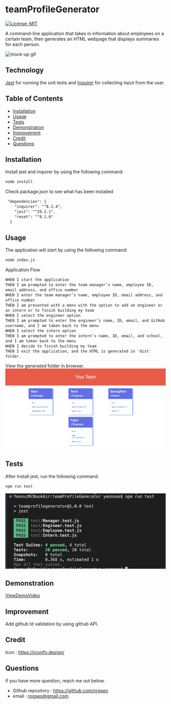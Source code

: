 # teamProfileGenerator

[![License: MIT](https://img.shields.io/badge/License-MIT-yellow.svg)](https://opensource.org/licenses/MIT)

A command-line application that takes in information about employees on a certain team, then generates an HTML webpage that displays summaries for each person.

![mock-up gif](./images/TeamBadgeGenerator.gif)


## Technology
[Jest](https://www.npmjs.com/package/jest) for running the unit tests and [Inquirer](https://www.npmjs.com/package/inquirer/v/8.2.4) for collecting input from the user.


## Table of Contents
- [Installation](#installation)
- [Usage](#usage)
- [Tests](#tests)
- [Demonstration](#demonstration)
- [Improvement](#improvement)
- [Credit](#credit)
- [Questions](#questions)

## Installation
Install jest and inquirer by using the following command:
```bash
node install
```
Check package.json to see what has been installed
```
 "dependencies": {
    "inquirer": "^8.2.4",
    "jest": "^29.2.1",
    "reset": "^0.1.0"
  }
```

## Usage

The application will start by using the following command:
```bash
node index.js
```
Application Flow
```
WHEN I start the application
THEN I am prompted to enter the team manager’s name, employee ID, email address, and office number
WHEN I enter the team manager’s name, employee ID, email address, and office number
THEN I am presented with a menu with the option to add an engineer or an intern or to finish building my team
WHEN I select the engineer option
THEN I am prompted to enter the engineer’s name, ID, email, and GitHub username, and I am taken back to the menu
WHEN I select the intern option
THEN I am prompted to enter the intern’s name, ID, email, and school, and I am taken back to the menu
WHEN I decide to finish building my team
THEN I exit the application, and the HTML is generated in 'dist' folder.
```
View the generated folder in browser.
![sample generated webpage](./images/Your-Team.png)


## Tests

After Install jest, run the following command.
```bash
npm run test
```

![test result](./images/runTestScreenShot.png)


## Demonstration
[ViewDemoVideo](https://watch.screencastify.com/v/5KPWM4vYaMBR2lqgYyp6)

## Improvement
Add github Id validation by using github API.

## Credit
Icon : https://iconify.design/

## Questions
if you have more question, reach me out below.
* Github repository : https://github.com/rogseo
* email : rogseo@gmail.com
